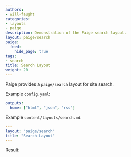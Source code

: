 ```yaml
---
authors:
- will-faught
categories:
- layouts
- paige
description: Demonstration of the Paige search layout.
layout: paige/search
paige:
  feed:
    hide_page: true
tags:
- search
title: Search Layout
weight: 20
---
```


Paige provides a `paige/search` layout for site search.

<!--more-->

Example `config.yaml`:

```yaml
outputs:
  home: ["html", "json", "rss"]
```

Example `content/layouts/search.md`:

```yaml
---
layout: "paige/search"
title: "Search Layout"
---
```

Result:
